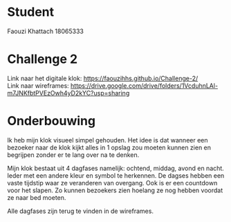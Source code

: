# Student
Faouzi Khattach 18065333

# Challenge 2
Link naar het digitale klok: https://faouzihhs.github.io/Challenge-2/ <br>
Link naar wireframes: https://drive.google.com/drive/folders/1VcduhnLAl-m7JNKfbtPVEzOwh4yD2kYC?usp=sharing

# Onderbouwing
Ik heb mijn klok visueel simpel gehouden. Het idee is dat wanneer een bezoeker naar de klok kijkt alles in 1 opslag zou moeten kunnen zien en begrijpen zonder er te lang over na te denken. 

Mijn klok bestaat uit 4 dagfases namelijk: ochtend, middag, avond en nacht. Ieder met een andere kleur en symbol te herkennen. De dagses hebben een vaste tijdstip waar ze veranderen van overgang. Ook is er een countdown voor het slapen. Zo kunnen bezoekers zien hoelang ze nog hebben voordat ze naar bed moeten. 

Alle dagfases zijn terug te vinden in de wireframes.
